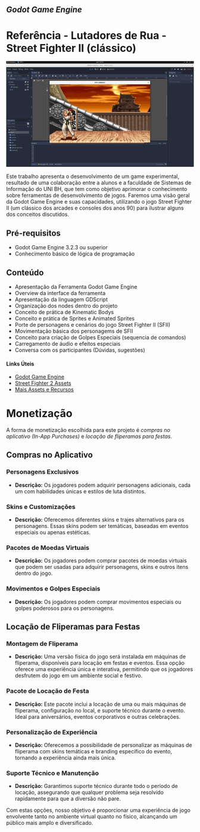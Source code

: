 ## _Godot Game Engine_
# Referência - Lutadores de Rua - Street Fighter II (clássico)

![Street Fighter 2](https://raw.githubusercontent.com/hadougamer/aula-streetfighter2/master/samples/sample-sf2-screen.png)

Este trabalho apresenta o desenvolvimento de um game experimental, resultado de uma colaboração entre a alunos e a faculdade de Sistemas de Informação do UNI BH, que tem como objetivo aprimorar o conhecimento sobre ferramentas de desenvolvimento de jogos. Faremos uma visão geral da Godot Game Engine e suas capacidades, utilizando o jogo Street Fighter II (um clássico dos arcades e consoles dos anos 90) para ilustrar alguns dos conceitos discutidos.


## Pré-requisitos
- Godot Game Engine 3.2.3 ou superior
- Conhecimento básico de lógica de programação


## Conteúdo
- Apresentação da Ferramenta Godot Game Engine
- Overview da interface da ferramenta
- Apresentação da linguagem GDScript
- Organização dos nodes dentro do projeto
- Conceito de prática de Kinematic Bodys
- Conceito e prática de Sprites e Animated Sprites
- Porte de personagens e cenários do jogo Street Fighter II (SFII)
- Movimentação básica dos personagems de SFII
- Conceito para criação de Golpes Especiais (sequencia de comandos)
- Carregamento de áudio e efeitos especiais
- Conversa com os participantes (Dúvidas, sugestões)

#### Links Úteis
 - [Godot Game Engine](https://godotengine.org)
 - [Street Fighter 2 Assets](https://www.spriters-resource.com/snes/supersf2)
 - [Mais Assets e Recursos](https://itch.io)

# Monetização

A forma de monetização escolhida para este projeto é *compras no aplicativo (In-App Purchases)* e *locação de fliperamas para festas*.

## Compras no Aplicativo

### Personagens Exclusivos
- **Descrição:** Os jogadores podem adquirir personagens adicionais, cada um com habilidades únicas e estilos de luta distintos.

### Skins e Customizações
- **Descrição:** Oferecemos diferentes skins e trajes alternativos para os personagens. Essas skins podem ser temáticas, baseadas em eventos especiais ou apenas estéticas.

### Pacotes de Moedas Virtuais
- **Descrição:** Os jogadores podem comprar pacotes de moedas virtuais que podem ser usadas para adquirir personagens, skins e outros itens dentro do jogo.

### Movimentos e Golpes Especiais
- **Descrição:** Os jogadores podem comprar movimentos especiais ou golpes poderosos para os personagens.

## Locação de Fliperamas para Festas

### Montagem de Fliperama
- **Descrição:** Uma versão física do jogo será instalada em máquinas de fliperama, disponíveis para locação em festas e eventos. Essa opção oferece uma experiência única e interativa, permitindo que os jogadores desfrutem do jogo em um ambiente social e festivo.

### Pacote de Locação de Festa
- **Descrição:** Este pacote inclui a locação de uma ou mais máquinas de fliperama, configuração no local, e suporte técnico durante o evento. Ideal para aniversários, eventos corporativos e outras celebrações.

### Personalização de Experiência
- **Descrição:** Oferecemos a possibilidade de personalizar as máquinas de fliperama com skins temáticas e branding específico do evento, tornando a experiência ainda mais única.

### Suporte Técnico e Manutenção
- **Descrição:** Garantimos suporte técnico durante todo o período de locação, assegurando que qualquer problema seja resolvido rapidamente para que a diversão não pare.

Com estas opções, nosso objetivo é proporcionar uma experiência de jogo envolvente tanto no ambiente virtual quanto no físico, alcançando um público mais amplo e diversificado.
